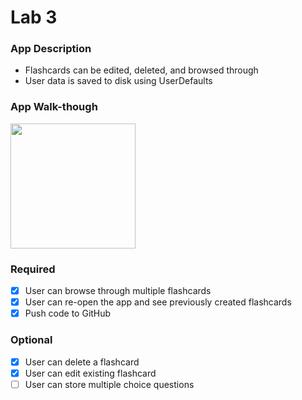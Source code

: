 # Lab 3

### App Description
- Flashcards can be edited, deleted, and browsed through
- User data is saved to disk using UserDefaults

### App Walk-though
<img src="https://user-images.githubusercontent.com/109322859/194774272-ac0c6f16-2d8e-4095-8775-d484c3a85a4b.gif" width=200><br>

### Required
- [x] User can browse through multiple flashcards
- [x] User can re-open the app and see previously created flashcards
- [x] Push code to GitHub
### Optional
- [x] User can delete a flashcard
- [x] User can edit existing flashcard
- [ ] User can store multiple choice questions

